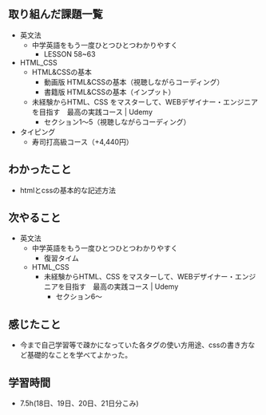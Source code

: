 ## 取り組んだ課題一覧
- 英文法
  - 中学英語をもう一度ひとつひとつわかりやすく
    - LESSON 58~63
- HTML_CSS
  - HTML&CSSの基本
    - 動画版 HTML&CSSの基本（視聴しながらコーディング）
    - 書籍版 HTML&CSSの基本（インプット）
  - 未経験からHTML、CSS をマスターして、WEBデザイナー・エンジニアを目指す　最高の実践コース | Udemy
    - セクション1〜5（視聴しながらコーディング）
- タイピング
  - 寿司打高級コース（+4,440円） 
## わかったこと
- htmlとcssの基本的な記述方法
## 次やること
- 英文法
  - 中学英語をもう一度ひとつひとつわかりやすく
    - 復習タイム
  - HTML_CSS
    - 未経験からHTML、CSS をマスターして、WEBデザイナー・エンジニアを目指す　最高の実践コース | Udemy
      - セクション6〜 
## 感じたこと
- 今まで自己学習等で疎かになっていた各タグの使い方用途、cssの書き方など基礎的なことを学べてよかった。
## 学習時間
- 7.5h(18日、19日、20日、21日分こみ)
